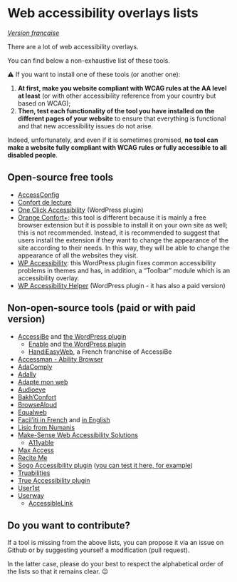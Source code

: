 # Web accessibility overlays lists

<i lang="fr">[Version française](readme.md)</i>

There are a lot of web accessibility overlays.

You can find below a non-exhaustive list of these tools.

⚠️ If you want to install one of these tools (or another one):

1. **At first, make you website compliant with WCAG rules at the AA level at least** (or with other accessibility reference from your country but based on WCAG);
1. **Then, test each functionality of the tool you have installed on the different pages of your website** to ensure that everything is functional and that new accessibility issues do not arise.

Indeed, unfortunately, and even if it is sometimes promised, **no tool can make a website fully compliant with WCAG rules or fully accessible to all disabled people**.

## Open-source free tools

- [AccessConfig](https://accessconfig.a11y.fr/)
- [Confort de lecture](http://www.confortdelecture.org/)
- [One Click Accessibility](https://wordpress.org/plugins/pojo-accessibility/) (WordPress plugin)
- [Orange Confort+](https://confort-plus.orange.com/): this tool is different because it is mainly a free browser extension but it is possible to install it on your own site as well; this is not recommended. Instead, it is recommended to suggest that users install the extension if they want to change the appearance of the site according to their needs. In this way, they will be able to change the appearance of all the websites they visit.
- [WP Accessibility](https://wordpress.org/plugins/wp-accessibility/): this WordPress plugin fixes common accessibility problems in themes and has, in addition, a “Toolbar” module which is an accessibility overlay.
- [WP Accessibility Helper](https://wordpress.org/plugins/wp-accessibility-helper/) (WordPress plugin - it has also a paid version)

## Non-open-source tools (paid or with paid version)

- [AccessiBe](https://accessibe.com/) and [the WordPress plugin](https://wordpress.org/plugins/accessibe/)
    - [Enable](https://enablemysite.com/) and [the WordPress plugin](https://wordpress.org/plugins/enable-accessibility/)
    - [HandiEasyWeb](https://handieasy.com/content/13quest-ce-que-handieasyweb), a French franchise of AccessiBe
- [Accessman - Ability Browser](http://www.access-man.com/quest-ce-que-ability-browser/)
- [AdaComply](https://getadacomply.com/)
- [Adally](https://adally.com/)
- [Adapte mon web](https://adaptemonweb.fr/)
- [Audioeye](https://www.audioeye.com/)
- [Bakh’Confort](https://bakhtech.com/)
- [BrowseAloud](https://www.texthelp.com/en-gb/products/browsealoud/)
- [Equalweb](https://www.equalweb.com/)
- [Facil’iti in French](https://www.facil-iti.fr/) and [in English](https://www.facil-iti.com/)
- [Lisio from Numanis](http://numanis.net/)
- [Make-Sense Web Accessibility Solutions](https://mk-sense.com/)
    - [A11yable](https://allyable.com/)
- [Max Access](https://maxaccess.io/)
- [Recite Me](https://reciteme.com/)
- [Sogo Accessibility plugin](https://pluginsmarket.com/downloads/accessibility-plugin/) ([you can test it here, for example](https://femmesautistesfrancophones.com/))
- [Truabilities](https://truabilities.com/)
- [True Accessibility plugin](https://trueaccessibility.com/solutions/accessibility-plugin/)
- [User1st](https://www.user1st.com/)
- [Userway](https://userway.org/)
    - [AccessibleLink](https://www.accessiblelink.com/)

## Do you want to contribute?

If a tool is missing from the above lists, you can propose it via an issue on Github or by suggesting yourself a modification (pull request).

In the latter case, please do your best to respect the alphabetical order of the lists so that it remains clear. 😉
